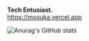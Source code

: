 **Tech Entusiast.**<br />
https://mosuka.vercel.app


![Anurag's GitHub stats](https://github-readme-stats.vercel.app/api?username=MosukaSan&show_icons=true&theme=radical)
